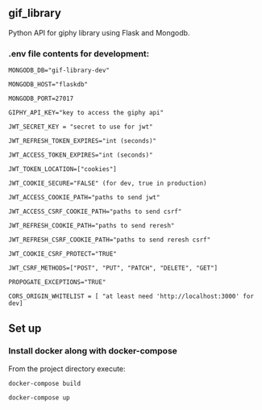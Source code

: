 ## gif_library
Python API for giphy library using Flask and Mongodb.


### .env file contents for development:

```MONGODB_DB="gif-library-dev"```

```MONGODB_HOST="flaskdb"```

```MONGODB_PORT=27017```

```GIPHY_API_KEY="key to access the giphy api"```

```JWT_SECRET_KEY = "secret to use for jwt"```

```JWT_REFRESH_TOKEN_EXPIRES="int (seconds)"```

```JWT_ACCESS_TOKEN_EXPIRES="int (seconds)"```

```JWT_TOKEN_LOCATION=["cookies"]```

```JWT_COOKIE_SECURE="FALSE" (for dev, true in production)```

```JWT_ACCESS_COOKIE_PATH="paths to send jwt"```

```JWT_ACCESS_CSRF_COOKIE_PATH="paths to send csrf"```

```JWT_REFRESH_COOKIE_PATH="paths to send reresh"```

```JWT_REFRESH_CSRF_COOKIE_PATH="paths to send reresh csrf"```

```JWT_COOKIE_CSRF_PROTECT="TRUE"```

```JWT_CSRF_METHODS=["POST", "PUT", "PATCH", "DELETE", "GET"]```

```PROPOGATE_EXCEPTIONS="TRUE"```

```CORS_ORIGIN_WHITELIST = [ "at least need 'http://localhost:3000' for dev]```


## Set up
### Install docker along with docker-compose

From the project directory execute:

```docker-compose build```

```docker-compose up```
